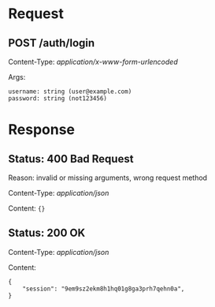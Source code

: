 # Request

## POST /auth/login

Content-Type: *application/x-www-form-urlencoded*

Args:

    username: string (user@example.com)
    password: string (not123456)

# Response

## Status: 400 Bad Request

Reason: invalid or missing arguments, wrong request method

Content-Type: *application/json*

Content: `{}`

## Status: 200 OK

Content-Type: *application/json*

Content:

    {
        "session": "9em9sz2ekm8h1hq01g8ga3prh7qehn0a",
    }
